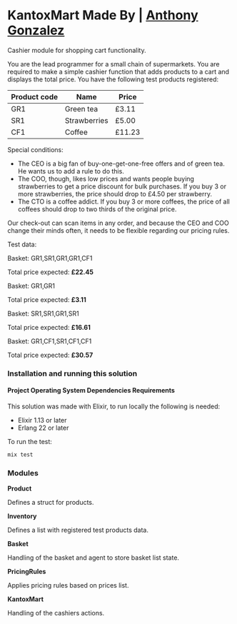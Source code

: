 # KantoxMart Made By | [Anthony Gonzalez](https://elixirprogrammer.com "elixirprogrammer.com")

Cashier module for shopping cart functionality.

You are the lead programmer for a small chain of supermarkets. You are required to make a simple cashier function that adds products to a cart and displays the total price. You have the following test products registered: 

| Product code | Name         | Price  |
| ------------ | ------------ | ------ |
| GR1          | Green tea    | £3.11  |
| SR1          | Strawberries | £5.00  |
| CF1          | Coffee       | £11.23 |

Special conditions:

- The CEO is a big fan of buy-one-get-one-free offers and of green tea. He wants us to add a
rule to do this.
- The COO, though, likes low prices and wants people buying strawberries to get a price
discount for bulk purchases. If you buy 3 or more strawberries, the price should drop to £4.50
per strawberry.
- The CTO is a coffee addict. If you buy 3 or more coffees, the price of all coffees should drop
to two thirds of the original price.

Our check-out can scan items in any order, and because the CEO and COO change their minds often, it needs to be flexible regarding our pricing rules. 

Test data:

Basket: GR1,SR1,GR1,GR1,CF1

Total price expected: **£22.45**

Basket: GR1,GR1

Total price expected: **£3.11**

Basket: SR1,SR1,GR1,SR1

Total price expected: **£16.61**

Basket: GR1,CF1,SR1,CF1,CF1

Total price expected: **£30.57**

### Installation and running this solution

#### Project Operating System Dependencies Requirements

This solution was made with Elixir, to run locally the following is needed:

* Elixir 1.13 or later
* Erlang 22 or later

To run the test:

```sh
mix test
```

### Modules

**Product** 

Defines a struct for products.

**Inventory** 

Defines a list with registered test products data.

**Basket** 

Handling of the basket and agent to store basket list state.

**PricingRules** 

Applies pricing rules based on prices list.

**KantoxMart** 

Handling of the cashiers actions.

